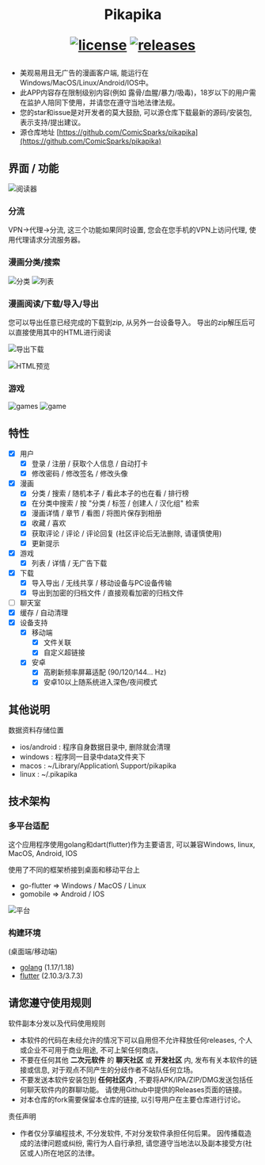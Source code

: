 <div align="center">
  <h1 align="center">
    Pikapika 

[![license](https://img.shields.io/github/license/ComicSparks/pikapika)](https://raw.githubusercontent.com/ComicSparks/pikapika/master/LICENSE)
[![releases](https://img.shields.io/github/v/release/ComicSparks/pikapika)](https://github.com/ComicSparks/pikapika/releases)
  </h1>
</div>

- 美观易用且无广告的漫画客户端, 能运行在Windows/MacOS/Linux/Android/IOS中。
- 此APP内容存在限制级别内容(例如 露骨/血腥/暴力/吸毒)，18岁以下的用户需在监护人陪同下使用，并请您在遵守当地法律法规。
- 您的star和issue是对开发者的莫大鼓励, 可以源仓库下载最新的源码/安装包, 表示支持/提出建议。
- 源仓库地址 [https://github.com/ComicSparks/pikapika](https://github.com/ComicSparks/pikapika)

## 界面 / 功能

![阅读器](images/reader.png)

### 分流

VPN->代理->分流, 这三个功能如果同时设置, 您会在您手机的VPN上访问代理, 使用代理请求分流服务器。

### 漫画分类/搜索

![分类](images/categories_screen.png) ![列表](images/comic_list.png)

### 漫画阅读/下载/导入/导出

您可以导出任意已经完成的下载到zip, 从另外一台设备导入。 导出的zip解压后可以直接使用其中的HTML进行阅读

![导出下载](images/exporting.png)

![HTML预览](images/exporting2.png)

### 游戏

![games](images/games.png)
![game](images/game.png)

## 特性

- [x] 用户
    - [x] 登录 / 注册 / 获取个人信息 / 自动打卡
    - [x] 修改密码 / 修改签名 / 修改头像
- [x] 漫画
    - [x] 分类 / 搜索 / 随机本子 / 看此本子的也在看 / 排行榜
    - [x] 在分类中搜索 / 按 "分类 / 标签 / 创建人 / 汉化组" 检索
    - [x] 漫画详情 / 章节 / 看图 / 将图片保存到相册
    - [x] 收藏 / 喜欢
    - [x] 获取评论 / 评论 / 评论回复 (社区评论后无法删除, 请谨慎使用)
    - [x] 更新提示
- [x] 游戏
    - [x] 列表 / 详情 / 无广告下载
- [x] 下载
    - [x] 导入导出 / 无线共享 / 移动设备与PC设备传输
    - [x] 导出到加密的归档文件 / 直接观看加密的归档文件
- [ ] 聊天室
- [x] 缓存 / 自动清理
- [x] 设备支持
    - [x] 移动端
      - [x] 文件关联
      - [x] 自定义超链接
    - [x] 安卓
        - [x] 高刷新频率屏幕适配 (90/120/144... Hz)
        - [x] 安卓10以上随系统进入深色/夜间模式

## 其他说明

数据资料存储位置

- ios/android : 程序自身数据目录中, 删除就会清理
- windows : 程序同一目录中data文件夹下
- macos : ~/Library/Application\ Support/pikapika
- linux : ~/.pikapika

## 技术架构

### 多平台适配

这个应用程序使用golang和dart(flutter)作为主要语言, 可以兼容Windows, linux, MacOS, Android, IOS

使用了不同的框架桥接到桌面和移动平台上

- go-flutter => Windows / MacOS / Linux
- gomobile => Android / IOS

![平台](images/platforms.png)

### 构建环境

(桌面端/移动端)

- [golang](https://golang.org/) (1.17/1.18)
- [flutter](https://flutter.dev/) (2.10.3/3.7.3)

## 请您遵守使用规则

软件副本分发以及代码使用规则

- 本软件的代码在未经允许的情况下可以自用但不允许释放任何releases, 个人或企业不可用于商业用途, 不可上架任何商店。
- 不要在任何其他 **二次元软件** 的 **聊天社区** 或 **开发社区** 内, 发布有关本软件的链接或信息, 对于观点不同产生的分歧作者不站队任何立场。
- 不要发送本软件安装包到 **任何社区内** , 不要将APK/IPA/ZIP/DMG发送包括任何聊天软件内的群聊功能。 请使用Github中提供的Releases页面的链接。
- 对本仓库的fork需要保留本仓库的链接, 以引导用户在主要仓库进行讨论。

责任声明

- 作者仅分享编程技术, 不分发软件, 不对分发软件承担任何后果。 因传播载造成的法律问题或纠纷, 需行为人自行承担, 请您遵守当地法以及副本接受方(社区或人)所在地区的法律。
